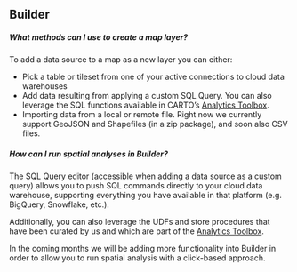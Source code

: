 ## Builder

<!-- Using level 5 headers to avoid the title being listed in the tree -->

##### What methods can I use to create a map layer? 
To add a data source to a map as a new layer you can either:

* Pick a table or tileset from one of your active connections to cloud data warehouses
* Add data resulting from applying a custom SQL Query. You can also leverage the SQL functions available in CARTO’s [Analytics Toolbox](https://docs.carto.com/carto-user-manual/maps/add-source/#custom-queries-using-the-analytics-toolbox).
* Importing data from a local or remote file. Right now we currently support GeoJSON and Shapefiles (in a zip package), and soon also CSV files.

##### How can I run spatial analyses in Builder? 
The SQL Query editor (accessible when adding a data source as a custom query) allows you to push SQL commands directly to your cloud data warehouse, supporting everything you have available in that platform (e.g. BigQuery, Snowflake, etc.). 

Additionally, you can also leverage the UDFs and store procedures that have been curated by us and which are part of the [Analytics Toolbox](https://docs.carto.com/carto-user-manual/maps/add-source/#custom-queries-using-the-analytics-toolbox).

In the coming months we will be adding more functionality into Builder in order to allow you to run spatial analysis with a click-based approach. 
